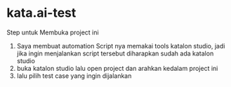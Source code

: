 # kata.ai-test

Step untuk Membuka project ini 
1. Saya membuat automation Script nya memakai tools katalon studio, jadi jika ingin menjalankan script tersebut diharapkan sudah ada katalon studio
2. buka katalon studio lalu open project dan arahkan kedalam project ini 
3. lalu pilih test case yang ingin dijalankan